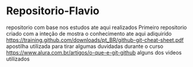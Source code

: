 # Repositorio-Flavio
repositorio com base nos estudos ate aqui realizados
Primeiro repositorio criado com a inteção de mostra o  conhecimento ate aqui adiquirido
https://training.github.com/downloads/pt_BR/github-git-cheat-sheet.pdf
apostilha  utilizada para tirar algumas duvidadas durante o curso
https://www.alura.com.br/artigos/o-que-e-git-github
alguns dos videos utilizados

